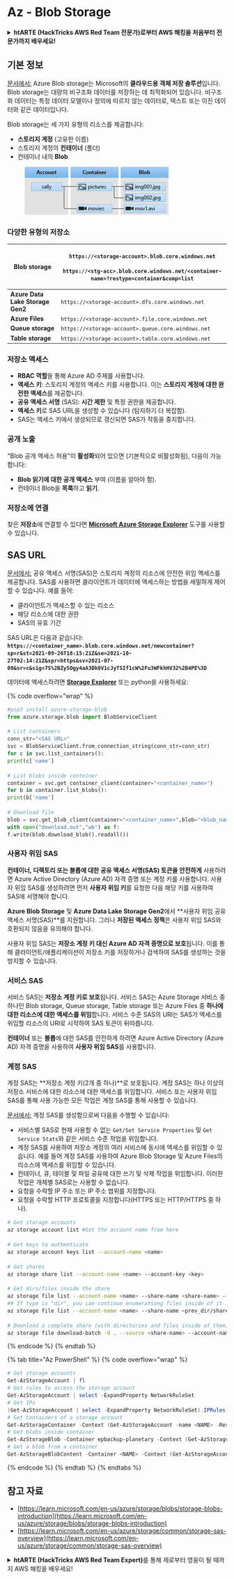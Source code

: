 # Az - Blob Storage

<details>

<summary><strong>htARTE (HackTricks AWS Red Team 전문가)로부터 AWS 해킹을 처음부터 전문가까지 배우세요!</strong></summary>

HackTricks를 지원하는 다른 방법:

- **회사를 HackTricks에서 광고하거나 HackTricks를 PDF로 다운로드**하려면 [**구독 요금제**](https://github.com/sponsors/carlospolop)를 확인하세요!
- [**공식 PEASS & HackTricks 스왜그**](https://peass.creator-spring.com)를 구매하세요
- [**The PEASS Family**](https://opensea.io/collection/the-peass-family)를 발견하세요, 당사의 독점 [**NFTs**](https://opensea.io/collection/the-peass-family) 컬렉션
- 💬 [**디스코드 그룹**](https://discord.gg/hRep4RUj7f) 또는 [**텔레그램 그룹**](https://t.me/peass)에 **가입**하거나 **트위터** 🐦 [**@hacktricks\_live**](https://twitter.com/hacktricks\_live)를 **팔로우**하세요.
- **HackTricks** 및 **HackTricks Cloud** github 저장소에 PR을 제출하여 **해킹 트릭을 공유**하세요.

</details>

## 기본 정보

[문서에서:](https://learn.microsoft.com/en-us/azure/storage/blobs/storage-blobs-overview) Azure Blob storage는 Microsoft의 **클라우드용 객체 저장 솔루션**입니다. Blob storage는 대량의 비구조화 데이터를 저장하는 데 최적화되어 있습니다. 비구조화 데이터는 특정 데이터 모델이나 정의에 따르지 않는 데이터로, 텍스트 또는 이진 데이터와 같은 데이터입니다.

Blob storage는 세 가지 유형의 리소스를 제공합니다:

- **스토리지 계정** (고유한 이름)
- 스토리지 계정의 **컨테이너** (폴더)
- 컨테이너 내의 **Blob**

<figure><img src="../../../.gitbook/assets/image (114).png" alt=""><figcaption></figcaption></figure>

### 다양한 유형의 저장소

| **Blob storage**                 | <p><code>https://&#x3C;storage-account>.blob.core.windows.net</code><br><br><code>https://&#x3C;stg-acc>.blob.core.windows.net/&#x3C;container-name>?restype=container&#x26;comp=list</code></p> |
| -------------------------------- | ------------------------------------------------------------------------------------------------------------------------------------------------------------------------------------------------ |
| **Azure Data Lake Storage Gen2** | `https://<storage-account>.dfs.core.windows.net`                                                                                                                                                 |
| **Azure Files**                  | `https://<storage-account>.file.core.windows.net`                                                                                                                                                |
| **Queue storage**                | `https://<storage-account>.queue.core.windows.net`                                                                                                                                               |
| **Table storage**                | `https://<storage-account>.table.core.windows.net`                                                                                                                                               |

### 저장소 액세스 <a href="#about-blob-storage" id="about-blob-storage"></a>

- **RBAC 역할**을 통해 Azure AD 주체를 사용합니다.
- **액세스 키**: 스토리지 계정의 액세스 키를 사용합니다. 이는 **스토리지 계정에 대한 완전한 액세스**를 제공합니다.
- **공유 액세스 서명** (SAS): **시간 제한** 및 특정 권한을 제공합니다.
- **액세스 키**로 SAS URL을 생성할 수 있습니다 (탐지하기 더 복잡함).
- SAS는 액세스 키에서 생성되므로 갱신되면 SAS가 작동을 중지합니다.

### 공개 노출

"Blob 공개 액세스 허용"이 **활성화**되어 있으면 (기본적으로 비활성화됨), 다음이 가능합니다:

- **Blob 읽기에 대한 공개 액세스** 부여 (이름을 알아야 함).
- 컨테이너 Blob을 **목록**하고 **읽기**.

### 저장소에 연결

찾은 **저장소**에 연결할 수 있다면 [**Microsoft Azure Storage Explorer**](https://azure.microsoft.com/es-es/products/storage/storage-explorer/) 도구를 사용할 수 있습니다.

## SAS URL

[문서에서:](https://learn.microsoft.com/en-us/azure/storage/common/storage-sas-overview) 공유 액세스 서명(SAS)은 스토리지 계정의 리소스에 안전한 위임 액세스를 제공합니다. SAS를 사용하면 클라이언트가 데이터에 액세스하는 방법을 세밀하게 제어할 수 있습니다. 예를 들어:

- 클라이언트가 액세스할 수 있는 리소스
- 해당 리소스에 대한 권한
- SAS의 유효 기간

SAS URL은 다음과 같습니다: **`https://<container_name>.blob.core.windows.net/newcontainer?sp=r&st=2021-09-26T18:15:21Z&se=2021-10-27T02:14:21Z&spr=https&sv=2021-07-08&sr=c&sig=7S%2BZySOgy4aA3Dk0V1cJyTSIf1cW%2Fu3WFkhHV32%2B4PE%3D`**

데이터에 액세스하려면 [**Storage Explorer**](https://azure.microsoft.com/en-us/features/storage-explorer/) 또는 python을 사용하세요:

{% code overflow="wrap" %}
```python
#pip3 install azure-storage-blob
from azure.storage.blob import BlobServiceClient

# List containers
conn_str="<SAS URL>"
svc = BlobServiceClient.from_connection_string(conn_str=conn_str)
for c in svc.list_containers():
print(c['name']

# List blobs inside conteiner
container = svc.get_container_client(container="<container_name>")
for b in container.list_blobs():
print(b['name']

# Download file
blob = svc.get_blob_client(container="<container_name>",blob="<blob_name>")
with open("download.out","wb") as f:
f.write(blob.download_blob().readall())
```
### 사용자 위임 SAS <a href="#user-delegation-sas" id="user-delegation-sas"></a>

**컨테이너, 디렉토리 또는 블롭에 대한 공유 액세스 서명(SAS) 토큰을 안전하게** 사용하려면 Azure Active Directory (Azure AD) 자격 증명 또는 계정 키를 사용합니다. 사용자 위임 SAS를 생성하려면 먼저 **사용자 위임 키**를 요청한 다음 해당 키를 사용하여 SAS에 서명해야 합니다.

**Azure Blob Storage** 및 **Azure Data Lake Storage Gen2**에서 **사용자 위임 공유 액세스 서명(SAS)**를 지원합니다. 그러나 **저장된 액세스 정책**은 사용자 위임 SAS와 호환되지 않음을 유의해야 합니다.

사용자 위임 SAS는 **저장소 계정 키 대신 Azure AD 자격 증명으로 보호**됩니다. 이를 통해 클라이언트/애플리케이션이 저장소 키를 저장하거나 검색하여 SAS를 생성하는 것을 방지할 수 있습니다.

### 서비스 SAS

서비스 SAS는 **저장소 계정 키로 보호**됩니다. 서비스 SAS는 Azure Storage 서비스 중 하나인 Blob storage, Queue storage, Table storage 또는 Azure Files 중 **하나에 대한 리소스에 대한 액세스를 위임**합니다. 서비스 수준 SAS의 URI는 SAS가 액세스를 위임할 리소스의 URI로 시작하여 SAS 토큰이 뒤따릅니다.

**컨테이너** 또는 **블롭**에 대한 SAS를 안전하게 하려면 Azure Active Directory (Azure AD) 자격 증명을 사용하여 **사용자 위임 SAS**를 사용합니다.

### 계정 SAS

계정 SAS는 **저장소 계정 키(2개 중 하나)**로 보호됩니다. 계정 SAS는 하나 이상의 저장소 서비스에 대한 리소스에 대한 액세스를 위임합니다. 서비스 또는 사용자 위임 SAS를 통해 사용 가능한 모든 작업은 계정 SAS를 통해 사용할 수 있습니다.

[문서에서:](https://learn.microsoft.com/en-us/rest/api/storageservices/create-account-sas) 계정 SAS를 생성함으로써 다음을 수행할 수 있습니다:

* 서비스별 SAS로 현재 사용할 수 없는 `Get/Set Service Properties` 및 `Get Service Stats`와 같은 서비스 수준 작업을 위임합니다.
* 계정 SAS를 사용하여 저장소 계정의 여러 서비스에 동시에 액세스를 위임할 수 있습니다. 예를 들어 계정 SAS를 사용하여 Azure Blob Storage 및 Azure Files의 리소스에 액세스를 위임할 수 있습니다.
* 컨테이너, 큐, 테이블 및 파일 공유에 대한 쓰기 및 삭제 작업을 위임합니다. 이러한 작업은 개체별 SAS로는 사용할 수 없습니다.
* 요청을 수락할 IP 주소 또는 IP 주소 범위를 지정합니다.
* 요청을 수락할 HTTP 프로토콜을 지정합니다(HTTPS 또는 HTTP/HTTPS 중 하나).
```bash
# Get storage accounts
az storage account list #Get the account name from here

# Get keys to authenticate
az storage account keys list --account-name <name>

# Get shares
az storage share list --account-name <name> --account-key <key>

# Get dirs/files inside the share
az storage file list --account-name <name> --share-name <share-name> --account-key <key>
## If type is "dir", you can continue enumerationg files inside of it
az storage file list --account-name <name> --share-name <prev_dir/share-name> --account-key <key>

# Download a complete share (with directories and files inside of them)
az storage file download-batch -d . --source <share-name> --account-name <name> --account-key <key>
```
{% endcode %}
{% endtab %}

{% tab title="Az PowerShell" %}
{% code overflow="wrap" %}
```powershell
# Get storage accounts
Get-AzStorageAccount | fl
# Get rules to access the storage account
Get-AzStorageAccount | select -ExpandProperty NetworkRuleSet
# Get IPs
(Get-AzStorageAccount | select -ExpandProperty NetworkRuleSet).IPRules
# Get containers of a storage account
Get-AzStorageContainer -Context (Get-AzStorageAccount -name <NAME> -ResourceGroupName <NAME>).context
# Get blobs inside container
Get-AzStorageBlob -Container epbackup-planetary -Context (Get-AzStorageAccount -name <name> -ResourceGroupName <name>).context
# Get a blob from a container
Get-AzStorageBlobContent -Container <NAME> -Context (Get-AzStorageAccount -name <NAME> -ResourceGroupName <NAME>).context -Blob <blob_name> -Destination .\Desktop\filename.txt
```
{% endcode %}
{% endtab %}
{% endtabs %}

## 참고 자료

* [https://learn.microsoft.com/en-us/azure/storage/blobs/storage-blobs-introduction](https://learn.microsoft.com/en-us/azure/storage/blobs/storage-blobs-introduction)
* [https://learn.microsoft.com/en-us/azure/storage/common/storage-sas-overview](https://learn.microsoft.com/en-us/azure/storage/common/storage-sas-overview)

<details>

<summary><strong>htARTE (HackTricks AWS Red Team Expert)</strong>를 통해 제로부터 영웅이 될 때까지 AWS 해킹을 배우세요!</summary>

HackTricks를 지원하는 다른 방법:

* **회사가 HackTricks에 광고되길 원하거나 PDF로 HackTricks를 다운로드하고 싶다면** [**SUBSCRIPTION PLANS**](https://github.com/sponsors/carlospolop)를 확인하세요!
* [**공식 PEASS & HackTricks 스왜그**](https://peass.creator-spring.com)를 구매하세요
* [**The PEASS Family**](https://opensea.io/collection/the-peass-family)를 발견하세요, 당사의 독점 [**NFTs**](https://opensea.io/collection/the-peass-family) 컬렉션
* **💬 [**Discord 그룹**](https://discord.gg/hRep4RUj7f)에 가입하거나 [**텔레그램 그룹**](https://t.me/peass)에 가입하거나** Twitter에서 **@hacktricks\_live**](https://twitter.com/hacktricks\_live)**를 팔로우하세요.**
* **해킹 트릭을 공유하려면 PR을 제출하여** [**HackTricks**](https://github.com/carlospolop/hacktricks) 및 [**HackTricks Cloud**](https://github.com/carlospolop/hacktricks-cloud) github 저장소로 이동하세요.

</details>
